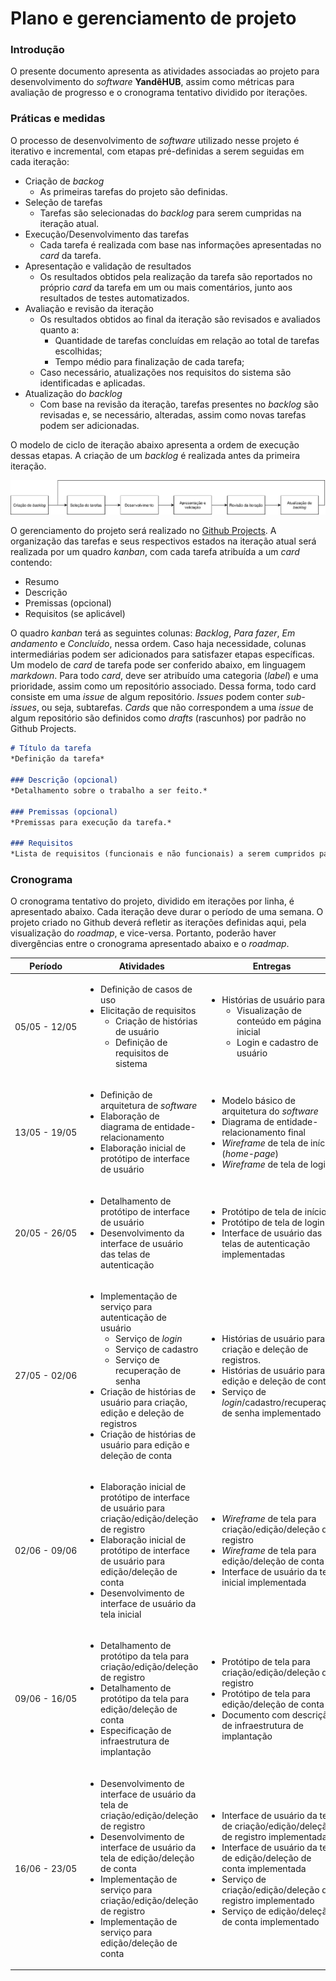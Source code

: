 # Plano e gerenciamento de projeto

### Introdução
O presente documento apresenta as atividades associadas ao projeto para desenvolvimento do *software* **YandêHUB**, assim como métricas para avaliação de progresso e o cronograma tentativo dividido por iterações.

### Práticas e medidas
O processo de desenvolvimento de _software_ utilizado nesse projeto é iterativo e incremental, com etapas pré-definidas a serem seguidas em cada iteração:

- Criação de *backog*
  - As primeiras tarefas do projeto são definidas.
- Seleção de tarefas
  - Tarefas são selecionadas do *backlog* para serem cumpridas na iteração atual.
- Execução/Desenvolvimento das tarefas
  - Cada tarefa é realizada com base nas informações apresentadas no *card* da tarefa.
- Apresentação e validação de resultados
  - Os resultados obtidos pela realização da tarefa são reportados no próprio *card* da tarefa em um ou mais comentários, junto aos resultados de testes automatizados.
- Avaliação e revisão da iteração
  - Os resultados obtidos ao final da iteração são revisados e avaliados quanto a:
    - Quantidade de tarefas concluídas em relação ao total de tarefas escolhidas;
    - Tempo médio para finalização de cada tarefa;
  - Caso necessário, atualizações nos requisitos do sistema são identificadas e aplicadas. 
- Atualização do *backlog*
  - Com base na revisão da iteração, tarefas presentes no *backlog* são revisadas e, se necessário, alteradas, assim como novas tarefas podem ser adicionadas.

O modelo de ciclo de iteração abaixo apresenta a ordem de execução dessas etapas. A criação de um _backlog_ é realizada antes da primeira iteração.

![Image](images/iteration_model.drawio.svg)

O gerenciamento do projeto será realizado no [Github Projects](https://docs.github.com/en/issues/planning-and-tracking-with-projects). A organização das tarefas e seus respectivos estados na iteração atual será realizada por um quadro _kanban_, com cada tarefa atribuída a um _card_ contendo:

- Resumo
- Descrição
- Premissas (opcional)
- Requisitos (se aplicável)

O quadro *kanban* terá as seguintes colunas: *Backlog*, *Para fazer*, *Em andamento* e *Concluído*, nessa ordem. Caso haja necessidade, colunas intermediárias podem ser adicionados para satisfazer etapas específicas. 
Um modelo de _card_ de tarefa pode ser conferido abaixo, em linguagem *markdown*. Para todo _card_, deve ser atribuído uma categoria (_label_) e uma prioridade, assim como um repositório associado. Dessa forma, todo card consiste em uma _issue_ de algum repositório. _Issues_ podem conter _sub-issues_, ou seja, subtarefas. *Cards* que não correspondem a uma *issue* de algum repositório são definidos como *drafts* (rascunhos) por padrão no Github Projects.

```markdown
# Título da tarefa 
*Definição da tarefa*

### Descrição (opcional)
*Detalhamento sobre o trabalho a ser feito.*

### Premissas (opcional)
*Premissas para execução da tarefa.*

### Requisitos
*Lista de requisitos (funcionais e não funcionais) a serem cumpridos para finalização da tarefa.*
```

### Cronograma
O cronograma tentativo do projeto, dividido em iterações por linha, é apresentado abaixo. Cada iteração deve durar o período de uma semana. O projeto criado no Github deverá refletir as iterações definidas aqui, pela visualização do *roadmap*, e vice-versa. Portanto, poderão haver divergências entre o cronograma apresentado abaixo e o *roadmap*.

| Período | Atividades | Entregas |
|:----:|----|----|
| <div style="width:max-content">05/05 - 12/05</div>  | <ul><li>Definição de casos de uso</li><li>Elicitação de requisitos<ul><li>Criação de histórias de usuário</li><li>Definição de requisitos de sistema</li></ul> | <ul><li>Histórias de usuário para: <ul><li>Visualização de conteúdo em página inicial</li><li>Login e cadastro de usuário</li></ul></li></ul> |
| <div style="width:max-content">13/05 - 19/05</div> | <ul><li>Definição de arquitetura de *software*</li><li>Elaboração de diagrama de entidade-relacionamento</li><li>Elaboração inicial de protótipo de interface de usuário</li></ul> | <ul><li>Modelo básico de arquitetura do *software*</li><li>Diagrama de entidade-relacionamento final</li><li>*Wireframe* de tela de início (*home-page*)</li><li>*Wireframe* de tela de login</li></ul> |
|<div style="width:max-content">20/05 - 26/05</div>| <ul><li>Detalhamento de protótipo de interface de usuário</li><li>Desenvolvimento da interface de usuário das telas de autenticação</li></ul> | <ul><li>Protótipo de tela de início</li><li>Protótipo de tela de login</li><li>Interface de usuário das telas de autenticação implementadas</li></ul> |
| <div style="width:max-content">27/05 - 02/06</div>  | <ul><li>Implementação de serviço para autenticação de usuário<ul><li>Serviço de *login*</li><li>Serviço de cadastro</li><li>Serviço de recuperação de senha</li></ul></li><li>Criação de histórias de usuário para criação, edição e deleção de registros</li><li>Criação de histórias de usuário para edição e deleção de conta</li></ul>| <ul><li>Histórias de usuário para criação e deleção de registros.</li><li>Histórias de usuário para edição e deleção de conta.</li><li>Serviço de *login*/cadastro/recuperação de senha implementado</li></ul> |
| <div style="width:max-content">02/06 - 09/06</div>  | <ul><li>Elaboração inicial de protótipo de interface de usuário para criação/edição/deleção de registro</li><li>Elaboração inicial de protótipo de interface de usuário para edição/deleção de conta</li><li>Desenvolvimento de interface de usuário da tela inicial</li></ul> | <ul><li>*Wireframe* de tela para criação/edição/deleção de registro</li><li>*Wireframe* de tela para edição/deleção de conta</li><li>Interface de usuário da tela inicial implementada</li></ul> |
|<div style="width:max-content">09/06 - 16/05</div>| <ul><li>Detalhamento de protótipo da tela para criação/edição/deleção de registro</li><li>Detalhamento de protótipo da tela para edição/deleção de conta</li><li>Especificação de infraestrutura de implantação</li></ul> | <ul><li>Protótipo de tela para criação/edição/deleção de registro</li><li>Protótipo de tela para edição/deleção de conta</li><li>Documento com descrição de infraestrutura de implantação</li></ul> |
|<div style="width:max-content">16/06 - 23/05</div>| <ul><li>Desenvolvimento de interface de usuário da tela de criação/edição/deleção de registro</li><li>Desenvolvimento de interface de usuário da tela de edição/deleção de conta</li><li>Implementação de serviço para criação/edição/deleção de registro</li><li>Implementação de serviço para edição/deleção de conta</li></ul> | <ul><li>Interface de usuário da tela de criação/edição/deleção de registro implementada</li><li>Interface de usuário da tela de edição/deleção de conta implementada</li><li>Serviço de criação/edição/deleção de registro implementado</li><li>Serviço de edição/deleção de conta implementado</li></ul> |


